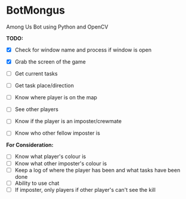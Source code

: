 # BotMongus
Among Us Bot using Python and OpenCV

**TODO:**

- [x] Check for window name and process if window is open
- [x] Grab the screen of the game
- [ ] Get current tasks
- [ ] Get task place/direction
- [ ] Know where player is on the map
- [ ] See other players
- [ ] Know if the player is an imposter/crewmate
- [ ] Know who other fellow imposter is


**For Consideration:**
- [ ] Know what player's colour is
- [ ] Know what other imposter's colour is
- [ ] Keep a log of where the player has been and what tasks have been done
- [ ] Ability to use chat
- [ ] If imposter, only players if other player's can't see the kill
